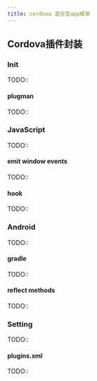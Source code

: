```yaml
---
title: cordova 混合型app框架
---
```


## Cordova插件封装

### Init

TODO::
#### plugman

TODO::
### JavaScript

TODO::
#### emit window events

TODO::
#### hook

TODO::
### Android

TODO::
#### gradle

TODO::
#### reflect methods

TODO::
### Setting

TODO::
#### plugins.xml

TODO::
